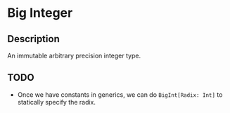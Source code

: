 # Big Integer

## Description

An immutable arbitrary precision integer type.

## TODO

- Once we have constants in generics, we can do `BigInt[Radix: Int]` to statically specify the radix.
